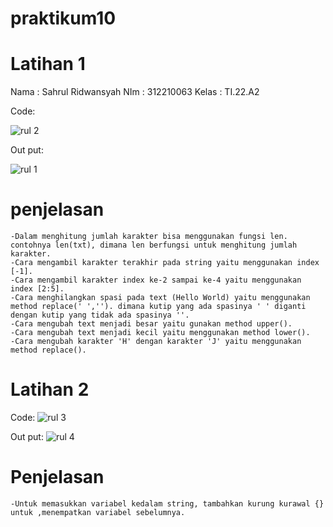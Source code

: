 # praktikum10

# Latihan 1
Nama  : Sahrul Ridwansyah
NIm   : 312210063
Kelas : TI.22.A2

Code:

![rul 2](https://user-images.githubusercontent.com/115526901/213091416-e720b9d8-932c-4e04-8c34-19400650b65f.png)

Out put:

![rul 1](https://user-images.githubusercontent.com/115526901/213092284-d8777c19-5525-4f7f-b59e-537bf74db5aa.png)

# penjelasan 
```
-Dalam menghitung jumlah karakter bisa menggunakan fungsi len. contohnya len(txt), dimana len berfungsi untuk menghitung jumlah karakter.
-Cara mengambil karakter terakhir pada string yaitu menggunakan index [-1].
-Cara mengambil karakter index ke-2 sampai ke-4 yaitu menggunakan index [2:5].
-Cara menghilangkan spasi pada text (Hello World) yaitu menggunakan method replace(' ',''). dimana kutip yang ada spasinya ' ' diganti dengan kutip yang tidak ada spasinya ''.
-Cara mengubah text menjadi besar yaitu gunakan method upper().
-Cara mengubah text menjadi kecil yaitu menggunakan method lower().
-Cara mengubah karakter 'H' dengan karakter 'J' yaitu menggunakan method replace().
```

# Latihan 2

Code:
![rul 3](https://user-images.githubusercontent.com/115526901/213092709-0fde46b5-009e-4ca7-a6f5-eea19aeef195.png)

Out put:
![rul 4](https://user-images.githubusercontent.com/115526901/213093148-1447adc4-7ae1-4a9b-878d-5f6f3e453230.png)

# Penjelasan
```
-Untuk memasukkan variabel kedalam string, tambahkan kurung kurawal {} untuk ,menempatkan variabel sebelumnya.
```



